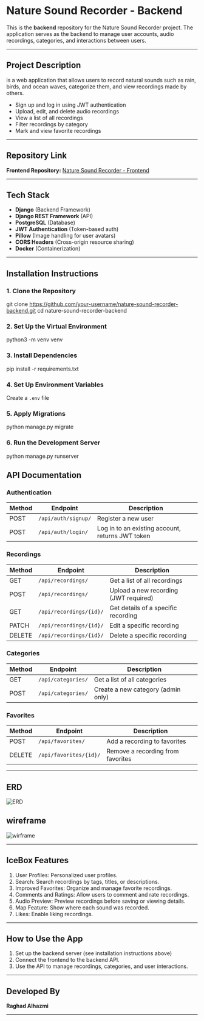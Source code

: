 # Nature Sound Recorder - Backend

This is the **backend** repository for the Nature Sound Recorder project. The application serves as the backend to manage user accounts, audio recordings, categories, and interactions between users.

---

## Project Description

is a web application that allows users to record natural sounds such as rain, birds, and ocean waves, categorize them, and view recordings made by others.

* Sign up and log in using JWT authentication
* Upload, edit, and delete audio recordings
* View a list of all recordings
* Filter recordings by category
* Mark and view favorite recordings

---

## Repository Link

**Frontend Repository:** [Nature Sound Recorder - Frontend](https://git.generalassemb.ly/raghadabdullah-maker/nature-sound-recorder-frontend.git)

---

## Tech Stack

* **Django** (Backend Framework)
* **Django REST Framework** (API)
* **PostgreSQL** (Database)
* **JWT Authentication** (Token-based auth)
* **Pillow** (Image handling for user avatars)
* **CORS Headers** (Cross-origin resource sharing)
* **Docker** (Containerization)

---

## Installation Instructions

### 1. Clone the Repository

git clone https://github.com/your-username/nature-sound-recorder-backend.git
cd nature-sound-recorder-backend

### 2. Set Up the Virtual Environment

python3 -m venv venv


### 3. Install Dependencies

pip install -r requirements.txt

### 4. Set Up Environment Variables

Create a `.env` file

### 5. Apply Migrations

python manage.py migrate

### 6. Run the Development Server

python manage.py runserver
## API Documentation

### Authentication

| Method | Endpoint                | Description                          |
|--------|-------------------------|--------------------------------------|
| POST   | `/api/auth/signup/`     | Register a new user                  |
| POST   | `/api/auth/login/`      | Log in to an existing account, returns JWT token |

### Recordings

| Method | Endpoint                      | Description                          |
|--------|-------------------------------|--------------------------------------|
| GET    | `/api/recordings/`            | Get a list of all recordings         |
| POST   | `/api/recordings/`            | Upload a new recording (JWT required)|
| GET    | `/api/recordings/{id}/`       | Get details of a specific recording  |
| PATCH  | `/api/recordings/{id}/`       | Edit a specific recording            |
| DELETE | `/api/recordings/{id}/`       | Delete a specific recording          |

### Categories

| Method | Endpoint                | Description                          |
|--------|-------------------------|--------------------------------------|
| GET    | `/api/categories/`      | Get a list of all categories         |
| POST   | `/api/categories/`      | Create a new category (admin only)   |

### Favorites

| Method | Endpoint                      | Description                          |
|--------|-------------------------------|--------------------------------------|
| POST   | `/api/favorites/`             | Add a recording to favorites         |
| DELETE | `/api/favorites/{id}/`        | Remove a recording from favorites    |


---

## ERD
![ERD](ERD.png)

## wireframe
![wirframe](wireframe.png)

---

## IceBox Features

 1. User Profiles: Personalized user profiles. 
 2. Search: Search recordings by tags, titles, or descriptions. 
 3. Improved Favorites: Organize and manage favorite recordings. 
 4. Comments and Ratings: Allow users to comment and rate recordings. 
 5. Audio Preview: Preview recordings before saving or viewing details. 
 6. Map Feature: Show where each sound was recorded. 
 7. Likes: Enable liking recordings. 

---

## How to Use the App

1. Set up the backend server (see installation instructions above)
2. Connect the frontend to the backend API.
3. Use the API to manage recordings, categories, and user interactions.


---

## Developed By

**Raghad Alhazmi**

---

